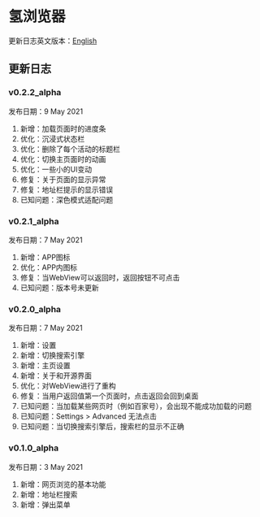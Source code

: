 # 氢浏览器

更新日志英文版本：[English](https://github.com/lzh7522/Hydrogen-Browser/blob/master/README.md)

## 更新日志

### v0.2.2_alpha
发布日期：9 May 2021
1. 新增：加载页面时的进度条
2. 优化：沉浸式状态栏
3. 优化：删除了每个活动的标题栏
4. 优化：切换主页面时的动画
5. 优化：一些小的UI变动
6. 修复：关于页面的显示异常
7. 修复：地址栏提示的显示错误
8. 已知问题：深色模式适配问题

### v0.2.1_alpha
发布日期：7 May 2021
1. 新增：APP图标
2. 优化：APP内图标
3. 修复：当WebView可以返回时，返回按钮不可点击
4. 已知问题：版本号未更新

### v0.2.0_alpha
发布日期：7 May 2021
1. 新增：设置
2. 新增：切换搜索引擎
3. 新增：主页设置
4. 新增：关于和开源界面
5. 优化：对WebView进行了重构
6. 修复：当用户返回值第一个页面时，点击返回会回到桌面
7. 已知问题：当加载某些网页时（例如百家号），会出现不能成功加载的问题
8. 已知问题：Settings > Advanced 无法点击
9. 已知问题：当切换搜索引擎后，搜索栏的显示不正确

### v0.1.0_alpha
发布日期：3 May 2021
1. 新增：网页浏览的基本功能
2. 新增：地址栏搜索
3. 新增：弹出菜单

